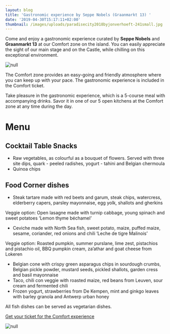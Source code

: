 ```yaml
---
layout: blog
title: 'Gastronomic experience by Seppe Nobels (Graanmarkt 13) '
date: '2019-04-30T15:17:11+02:00'
thumbnail: /images/uploads/paradisecity2018byjonverhoeft-241small.jpg
---
```

Come and enjoy a gastronomic experience curated by **Seppe Nobels** and **Graanmarkt 13** at our Comfort zone on the island. You can easily appreciate the sight of our main stage and on the Castle, while chilling on this exceptional environment. 

![null](/images/uploads/paradisecity2018-2small2.jpg)

The Comfort zone provides an easy-going and friendly atmosphere where you can keep up with your pace. The gastronomic experience is included in the Comfort ticket.

Take pleasure in the gastronomic experience, which is a 5-course meal with accompanying drinks. Savor it in one of our 5 open kitchens at the Comfort zone at any time during the day.

# Menu

## Cocktail Table Snacks

* Raw vegetables, as colourful as a bouquet of flowers. Served with three site dips, quark - peeled radishes, yogurt - tahini and Belgian chermoula 
* Quinoa chips

## Food Corner dishes

* Steak tartare made with red beets and garum, steak chips, watercress, elderberry capers, parsley mayonnaise, egg yolk, shallots and gherkins 

Veggie option: Open lasagne made with turnip cabbage, young spinach and sweet potatoes ‘Lemon thyme béchamel’

* Ceviche made with North Sea fish, sweet potato, maize, puffed maize, sesame, coriander, red onions and chili ‘Leche de tigre Malinois’

Veggie option: Roasted pumpkin, summer purslane, lime zest, pistachios and pistachio oil, BBQ pumpkin cream, za’athar and goat cheese from Lokeren

* Belgian cone with crispy green asparagus chips in sourdough crumbs, Belgian pickle powder, mustard seeds, pickled shallots, garden cress and basil mayonnaise
* Taco, chili con veggie with roasted maize, red beans from Leuven, sour cream and fermented chili
* Frozen yogurt, strawberries from De Kempen, mint and ginkgo leaves with barley granola and Antwerp urban honey

All fish dishes can be served as vegetarian dishes.

<a class="w-button btcta rev" href="https://shop.paylogic.com/124808/17501/tickets" target="_blank">Get your ticket for the Comfort experience </a>

![null](/images/uploads/food1small2.jpg)
